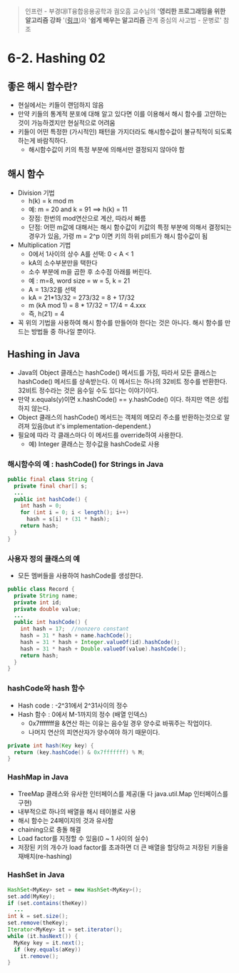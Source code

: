 > 인프런 - 부경대IT융합응용공학과 궘오흠 교수님의 '**영리한 프로그래밍을 위한 알고리즘 강좌** '([링크](https://www.inflearn.com/course/%EC%95%8C%EA%B3%A0%EB%A6%AC%EC%A6%98-%EA%B0%95%EC%A2%8C/))와 '**쉽게 배우는 알고리즘** 관계 중심의 사고법 - 문병로' 참조

# 6-2. Hashing 02

## 좋은 해시 함수란?

* 현실에서는 키들이 랜덤하지 않음
* 만약 키들의 통계적 분포에 대해 알고 있다면 이를 이용해서 해시 함수를 고안하는 것이 가능하겠지만 현실적으로 어려움
* 키들이 어떤 특정한 (가시적인) 패턴을 가지더라도 해시함수값이 불규칙적이 되도록 하는게 바람직하다.
  * 해시함수값이 키의 특정 부분에 의해서만 결정되지 않아야 함

## 해시 함수

* Division 기법
  * h(k) = k mod m
  * 예: m = 20 and k = 91 ==> h(k) = 11
  * 장점: 한번의 mod연산으로 계산, 따라서 빠름
  * 단점: 어떤 m값에 대해서는 해시 함수값이 키값의 특정 부분에 의해서 결정되는 경우가 있음, 가령 m = 2^p 이면 키의 하위 p비트가 해시 함수값이 됨
* Multiplication 기법
  * 0에서 1사이의 상수 A를 선택: 0 < A < 1
  * kA의 소수부분만을 택한다
  * 소수 부분에 m을 곱한 후 소수점 아래를 버린다.
  * 예 : m=8, word size = w = 5, k = 21
  * A = 13/32를 선택
  * kA = 21*13/32 = 273/32 = 8 + 17/32
  * m (kA mod 1) = 8 * 17/32 = 17/4 = 4.xxx
  * 즉, h(21) = 4
* 꼭 위의 기법을 사용하여 해시 함수를 만들어야 한다는 것은 아니다. 해시 함수를 만드는 방법들 중 하나일 뿐이다.

## Hashing in Java

* Java의 Object 클래스는 hashCode() 메서드를 가짐, 따라서 모든 클래스는 hashCode() 메서드를 상속받는다. 이 메서드는 하나의 32비트 정수를 반환한다. 32비트 정수라는 것은 음수일 수도 있다는 이야기이다.
* 만약 x.equals(y)이면 x.hashCode() == y.hashCode() 이다. 하지만 역은 성립하지 않는다.
* Object 클래스의 hashCode() 메서드는 객체의 메모리 주소를 반환하는것으로 알려져 있음(but it's implementation-dependent.)
* 필요에 따라 각 클래스마다 이 메서드를 override하여 사용한다.
  * 예) Integer 클래스는 정수값을 hashCode로 사용

### 해시함수의 예 : hashCode() for Strings in Java

```java
public final class String {
  private final char[] s;
  ...
  public int hashCode() {
    int hash = 0;
    for (int i = 0; i < length(); i++)
      hash = s[i] + (31 * hash);
    return hash;
  }
}
```

### 사용자 정의 클래스의 예

* 모든 멤버들을 사용하여 hashCode를 생성한다.

```java
public class Record {
  private String name;
  private int id;
  private double value;
  ...
  public int hashCode() {
    int hash = 17;  //nonzero constant
    hash = 31 * hash + name.hachCode();
    hash = 31 * hash + Integer.valueOf(id).hashCode();
    hash = 31 * hash + Double.valueOf(value).hashCode();
    return hash;
  }
}
```

### hashCode와 hash 함수

* Hash code : -2^31에서 2^31사이의 정수
* Hash 함수 : 0에서 M-1까지의 정수 (배열 인덱스)
  * 0x7fffffff을 &연산 하는 이유는 음수일 경우 양수로 바꿔주는 작업이다.
  * 나머지 연산의 피연산자가 양수여야 하기 때문이다.

```java
private int hash(Key key) {
  return (key.hashCode() & 0x7fffffff) % M;
}
```

### HashMap in Java

* TreeMap 클래스와 유사한 인터페이스를 제공(둘 다 java.util.Map 인터페이스를 구현)
* 내부적으로 하나의 배열을 해시 테이블로 사용
* 해시 함수는 24페이지의 것과 유사함
* chaining으로 충돌 해결
* Load factor를 지정할 수 있음(0 ~ 1 사이의 실수)
* 저장된 키의 개수가 load factor를 초과하면 더 큰 배열을 할당하고 저장된 키들을 재배치(re-hashing)

### HashSet in Java

```java
HashSet<MyKey> set = new HashSet<MyKey>();
set.add(MyKey);
if (set.contains(theKey))
  ...
int k = set.size();
set.remove(theKey);
Iterator<MyKey> it = set.iterator();
while (it.hasNext()) {
  MyKey key = it.next();
  if (key.equals(aKey))
    it.remove();
}
```

